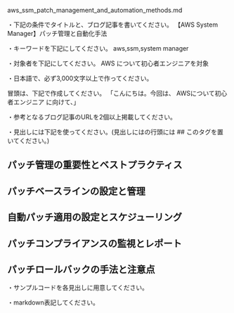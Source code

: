 aws_ssm_patch_management_and_automation_methods.md

・下記の条件でタイトルと、ブログ記事を書いてください。
【AWS System Manager】パッチ管理と自動化手法

・キーワードを下記にしてください。
aws,ssm,system manager

・対象者を下記にしてください。
  AWS について初心者エンジニアを対象


・日本語で、必ず3,000文字以上で作ってください。

冒頭は、下記で作成してください。
「こんにちは。今回は、
AWSについて初心者エンジニア
に向けて、」

・参考となるブログ記事のURLを2個以上掲載してください。

・見出しには下記を使ってください。(見出しにはの行頭には ## このタグを置いてください。)
## パッチ管理の重要性とベストプラクティス
## パッチベースラインの設定と管理
## 自動パッチ適用の設定とスケジューリング
## パッチコンプライアンスの監視とレポート
## パッチロールバックの手法と注意点

・サンプルコードを各見出しに用意してください。

・markdown表記してください。

